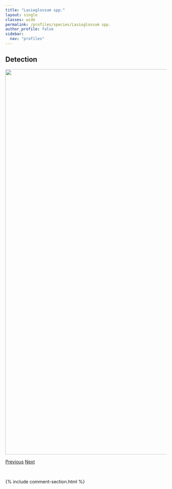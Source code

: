 ```yaml
---
title: "Lasioglossum spp."
layout: single
classes: wide
permalink: /profiles/species/Lasioglossum spp.
author_profile: false
sidebar:
  nav: "profiles"
---
```


<h2>Detection</h2>

<a href="/ANBC/assets/figures/species/Lasioglossum spp./range-map.png">
<img src="/ANBC/assets/figures/species/Lasioglossum spp./range-map.png" height = "1200" width = "800">
</a>

<a href="/profiles/species/Lasioglossum pictum" class="pagination--pager" title="PreviousName">Previous</a> <a href="/profiles/species/Lasioglossum zonulum" class="pagination--pager" title="NextName">Next</a>

<p>&nbsp;</p>

{% include comment-section.html %}
